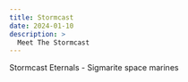```yaml
---
title: Stormcast
date: 2024-01-10
description: >
  Meet The Stormcast
---
```




Stormcast Eternals - Sigmarite space marines